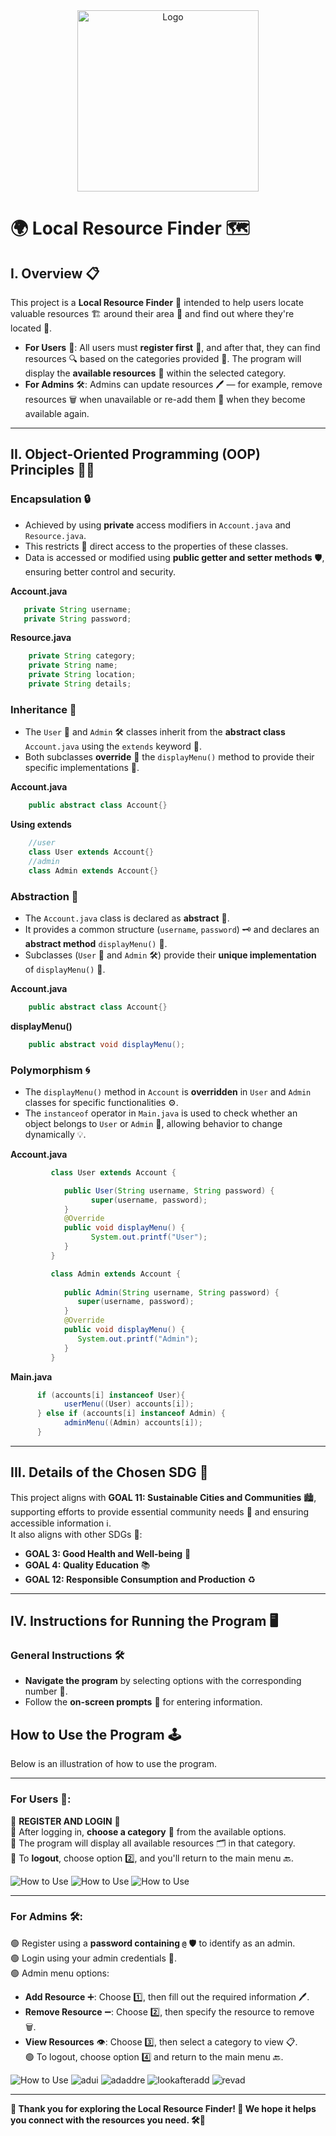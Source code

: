 <div align="center">
    <a href="https://github.com/Ken-zaki" target="_blank">
        <img src="https://github.com/user-attachments/assets/e84486d4-79ad-4c12-8605-5d24cd397edb" 
        alt="Logo" width="290" height="290">
    </a>
</div>

# 🌍 Local Resource Finder 🗺️  

## I. Overview 📋

This project is a **Local Resource Finder** 🎯 intended to help users locate valuable resources 🏗️ around their area 🏡 and find out where they're located 📍.

- **For Users** 👥: All users must **register first** 📝, and after that, they can find resources 🔍 based on the categories provided 📑. The program will display the **available resources** 📜 within the selected category.  
- **For Admins** 🛠️: Admins can update resources 🖊️ — for example, remove resources 🗑️ when unavailable or re-add them 🔄 when they become available again.

---

## II. Object-Oriented Programming (OOP) Principles 🧑‍💻  

### **Encapsulation** 🔒  
- Achieved by using **private** access modifiers in `Account.java` and `Resource.java`.  
- This restricts 🔐 direct access to the properties of these classes.  
- Data is accessed or modified using **public getter and setter methods** 🛡️, ensuring better control and security.  

**Account.java**
```java
   private String username;
   private String password;
```

**Resource.java**
```java
    private String category; 
    private String name;
    private String location;
    private String details;
```
### **Inheritance** 🧬  
- The `User` 👤 and `Admin` 🛠️ classes inherit from the **abstract class** `Account.java` using the `extends` keyword 📂.  
- Both subclasses **override** 🔄 the `displayMenu()` method to provide their specific implementations 🎨.  

**Account.java**
```java
    public abstract class Account{}
```
**Using extends** 
```java
    //user
    class User extends Account{}
    //admin
    class Admin extends Account{}
```
### **Abstraction** 🧩  
- The `Account.java` class is declared as **abstract** 📄.  
- It provides a common structure (`username`, `password`) 🗝️ and declares an **abstract method** `displayMenu()` 📜.  
- Subclasses (`User` 👥 and `Admin` 🛠️) provide their **unique implementation** of `displayMenu()` 🎯.  

**Account.java** 
```java
    public abstract class Account{}
```
**displayMenu()**
```java
    public abstract void displayMenu();
```
### **Polymorphism** 🌀  
- The `displayMenu()` method in `Account` is **overridden** in `User` and `Admin` classes for specific functionalities ⚙️.  
- The `instanceof` operator in `Main.java` is used to check whether an object belongs to `User` or `Admin` 🔎, allowing behavior to change dynamically 💡.  

**Account.java**
```java
         class User extends Account { 

            public User(String username, String password) {
                  super(username, password); 
            }
            @Override
            public void displayMenu() {
                  System.out.printf("User");
            }
         }

         class Admin extends Account {
            
            public Admin(String username, String password) {
               super(username, password);
            }
            @Override
            public void displayMenu() {
               System.out.printf("Admin");
            }
         } 
```
**Main.java**
```java
      if (accounts[i] instanceof User){ 
            userMenu((User) accounts[i]);
      } else if (accounts[i] instanceof Admin) {
            adminMenu((Admin) accounts[i]);
      }
```
---

## III. Details of the Chosen SDG 🌱  

This project aligns with **GOAL 11: Sustainable Cities and Communities** 🏙️, supporting efforts to provide essential community needs 🏡 and ensuring accessible information ℹ️.  
It also aligns with other SDGs 🌟:  
- **GOAL 3: Good Health and Well-being** 🏥  
- **GOAL 4: Quality Education** 📚  
- **GOAL 12: Responsible Consumption and Production** ♻️  

---

## IV. Instructions for Running the Program 🖥️  

### General Instructions 🛠️  
- **Navigate the program** by selecting options with the corresponding number 🔢.  
- Follow the **on-screen prompts** 📖 for entering information.  


## How to Use the Program 🕹️

Below is an illustration of how to use the program.

---

### **For Users** 👥:  

🔴 **REGISTER AND LOGIN** 📝  
🔴 After logging in, **choose a category** 📂 from the available options.  
🔴 The program will display all available resources 🗂️ in that category.  
🔴 To **logout**, choose option 2️⃣, and you'll return to the main menu 🔙.

![How to Use](https://github.com/user-attachments/assets/4cb9e40e-cf10-4d02-89f4-4ef310e00f40)
![How to Use](https://github.com/user-attachments/assets/dfc272c5-ba24-449f-a89c-a684adbdee0d)
![How to Use](https://github.com/user-attachments/assets/f9b0a233-3e97-4e5e-9ee5-0b83d3a432b9)

---

### **For Admins** 🛠️:  

🟢 Register using a **password containing `@`** 🛡️ to identify as an admin.  
🟢 Login using your admin credentials 🔑.  
🟢 Admin menu options:  
   - **Add Resource** ➕: Choose 1️⃣, then fill out the required information 🖊️.  
   - **Remove Resource** ➖: Choose 2️⃣, then specify the resource to remove 🗑️.  
   - **View Resources** 👁️: Choose 3️⃣, then select a category to view 📋.  
🟢 To logout, choose option 4️⃣ and return to the main menu 🔙.  

![How to Use](https://github.com/user-attachments/assets/cee1f233-2973-4c6a-a402-ebaf386fa872)
![adui](https://github.com/user-attachments/assets/8b5e1eba-422a-4014-9e23-4a826c51e5ee)
![adaddre](https://github.com/user-attachments/assets/63c93b43-3920-4499-a5ee-f0b98a526933)
![lookafteradd](https://github.com/user-attachments/assets/6795b199-3a93-4dc6-9279-683f12eb9997)
![revad](https://github.com/user-attachments/assets/6e265f3f-b57a-4203-ad9c-68729d8fc39c) 


---

**🎉 Thank you for exploring the Local Resource Finder! 🌟 We hope it helps you connect with the resources you need. 🛠️🌿**
